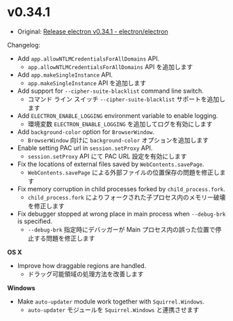 # v0.34.1

- Original: [Release electron v0.34.1 - electron/electron](https://github.com/electron/electron/releases/tag/v0.34.1)

Changelog:

- Add `app.allowNTLMCredentialsForAllDomains` API.
  - `app.allowNTLMCredentialsForAllDomains` API を追加します
- Add `app.makeSingleInstance` API.
  - `app.makeSingleInstance` API を追加します
- Add support for `--cipher-suite-blacklist` command line switch.
  - コマンド ライン スイッチ `--cipher-suite-blacklist` サポートを追加します
- Add `ELECTRON_ENABLE_LOGGING` environment variable to enable logging.
  - 環境変数 `ELECTRON_ENABLE_LOGGING` を追加してログを有効にします
- Add `background-color` option for `BrowserWindow`.
  - `BrowserWindow` 向けに `background-color` オプションを追加します
- Enable setting PAC url in `session.setProxy` API.
  - `session.setProxy` API にて PAC URL 設定を有効にします
- Fix the locations of external files saved by `WebContents.savePage`.
  - `WebContents.savePage` による外部ファイルの位置保存の問題を修正します
- Fix memory corruption in child processes forked by `child_process.fork`.
  - `child_process.fork` によりフォークされた子プロセス内のメモリー破壊を修正します
- Fix debugger stopped at wrong place in main process when `--debug-brk` is specified.
  - `--debug-brk` 指定時にデバッガーが Main プロセス内の誤った位置で停止する問題を修正します

**OS X**

- Improve how draggable regions are handled.
  - ドラッグ可能領域の処理方法を改善します

**Windows**

- Make `auto-updater` module work together with `Squirrel.Windows`.
  - `auto-updater` モジュールを `Squirrel.Windows` と連携させます
